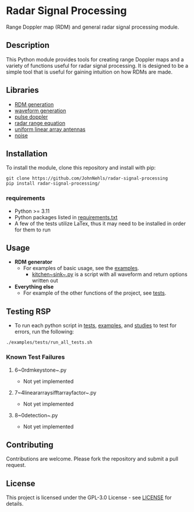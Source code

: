 # Radar Signal Processing

Range Doppler map (RDM) and general radar signal processing module.

## Description

This Python module provides tools for creating range Doppler maps and a
variety of functions useful for radar signal processing. It is designed
to be a simple tool that is useful for gaining intuition on how RDMs are
made.

## Libraries

-   [RDM generation](src/rsp/rdm.py)
-   [waveform generation](src/rsp/waveform.py)
-   [pulse doppler](src/rsp/pulse_doppler_radar.py)
-   [radar range equation](src/rsp/range_equation.py)
-   [uniform linear array antennas](src/rsp/uniform_linear_arrays.py)
-   [noise](src/rsp/noise.py)

## Installation

To install the module, clone this repository and install with pip:

``` shell
git clone https://github.com/JohnNehls/radar-signal-processing
pip install radar-signal-processing/
```

### requirements

-   Python \>= 3.11
-   Python packages listed in [requirements.txt](requirements.txt)
-   A few of the tests utilize LaTex, thus it may need to be installed
    in order for them to run

## Usage

-   **RDM generator**
    -   For examples of basic usage, see the [examples](examples).
        -   [kitchen~sink~.py](examples/rdms/kitchen_sink.py) is a
            script with all waveform and return options written out
-   **Everything else**
    -   For example of the other functions of the project, see
        [tests](examples/tests).

## Testing RSP

-   To run each python script in [tests](tests), [examples](./examples),
    and [studies](./studies) to test for errors, run the following:

``` shell
./examples/tests/run_all_tests.sh
```

### Known Test Failures

1.  6~0rdmkeystone~.py

    -   Not yet implemented

2.  7~4lineararraysifftarrayfactor~.py

    -   Not yet implemented

3.  8~0detection~.py

    -   Not yet implemented

## Contributing

Contributions are welcome. Please fork the repository and submit a pull
request.

## License

This project is licensed under the GPL-3.0 License - see
[LICENSE](LICENSE) for details.
